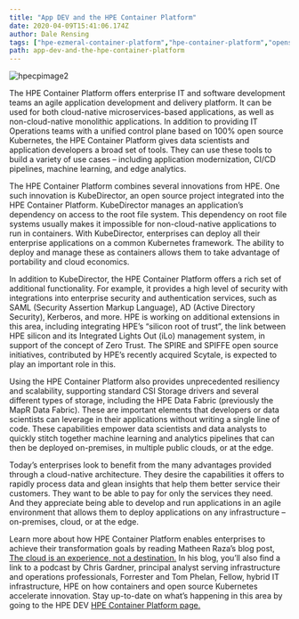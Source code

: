 ```yaml
---
title: "App DEV and the HPE Container Platform"
date: 2020-04-09T15:41:06.174Z
author: Dale Rensing 
tags: ["hpe-ezmeral-container-platform","hpe-container-platform","opensource"]
path: app-dev-and-the-hpe-container-platform
---
```

![hpecpimage2](https://hpe-developer-portal.s3.amazonaws.com/uploads/media/2020/3/hpecpimage2-1586446910822.jpg)

The HPE Container Platform offers enterprise IT and software development teams an agile application development and delivery platform. It can be used for both cloud-native microservices-based applications, as well as non-cloud-native monolithic applications. In addition to providing IT Operations teams with a unified control plane based on 100% open source Kubernetes, the HPE Container Platform gives data scientists and application developers a broad set of tools. They can use these tools to build a variety of use cases – including application modernization, CI/CD pipelines, machine learning, and edge analytics.

The HPE Container Platform combines several innovations from HPE. One such innovation is KubeDirector, an open source project integrated into the HPE Container Platform. KubeDirector manages an application’s dependency on access to the root file system. This dependency on root file systems usually makes it impossible for non-cloud-native applications to run in containers. With KubeDirector, enterprises can deploy all their enterprise applications on a common Kubernetes framework. The ability to deploy and manage these as containers allows them to take advantage of portability and cloud economics. 

In addition to KubeDirector, the HPE Container Platform offers a rich set of additional functionality. For example, it provides a high level of security with integrations into enterprise security and authentication services, such as SAML (Security Assertion Markup Language), AD (Active Directory Security), Kerberos, and more. HPE is working on additional extensions in this area, including integrating HPE’s “silicon root of trust”, the link between HPE silicon and its Integrated Lights Out (iLo) management system, in support of the concept of Zero Trust. The SPIRE and SPIFFE open source initiatives, contributed by HPE’s recently acquired Scytale, is expected to play an important role in this.

Using the HPE Container Platform also provides unprecedented resiliency and scalability, supporting standard CSI Storage drivers and several different types of storage, including the HPE Data Fabric (previously the MapR Data Fabric). These are important elements that developers or data scientists can leverage in their applications without writing a single line of code. These capabilities empower data scientists and data analysts to quickly stitch together machine learning and analytics pipelines that can then be deployed on-premises, in multiple public clouds, or at the edge. 

Today’s enterprises look to benefit from the many advantages provided through a cloud-native architecture. They desire the capabilities it offers to rapidly process data and glean insights that help them better service their customers. They want to be able to pay for only the services they need. And they appreciate being able to develop and run applications in an agile environment that allows them to deploy applications on any infrastructure – on-premises, cloud, or at the edge. 

Learn more about how HPE Container Platform enables enterprises to achieve their transformation goals by reading Matheen Raza’s blog post, [The cloud is an experience, not a destination.](https://www.hpe.com/us/en/insights/articles/the-cloud-is-an-experience-not-a-destination-2002.html?sdfsdf) In his blog, you’ll also find a link to a podcast by Chris Gardner, principal analyst serving infrastructure and operations professionals, Forrester and Tom Phelan, Fellow, hybrid IT infrastructure, HPE on how containers and open source Kubernetes accelerate innovation. Stay up-to-date on what’s happening in this area by going to the HPE DEV [HPE Container Platform page.](https://developer.hpe.com/platform/hpe-container-platform/home)


